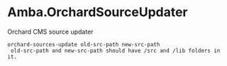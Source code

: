 # Amba.OrchardSourceUpdater
Orchard CMS source updater

```
orchard-sources-update old-src-path new-src-path
 old-src-path and new-src-path should have /src and /lib folders in it.
```
